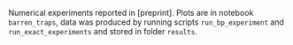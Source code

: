 Numerical experiments reported in [preprint]. Plots are in notebook `barren_traps`, data was produced by running scripts `run_bp_experiment` and `run_exact_experiments` and stored in folder `results`.
